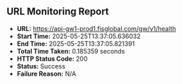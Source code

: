 ## URL Monitoring Report

- **URL:** https://api-gw1-prod1.fisglobal.com/gw/v1/health
- **Start Time:** 2025-05-25T13:37:05.636032
- **End Time:** 2025-05-25T13:37:05.821391
- **Total Time Taken:** 0.185359 seconds
- **HTTP Status Code:** 200
- **Status:** Success
- **Failure Reason:** N/A
